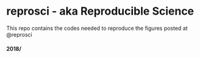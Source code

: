# reprosci - aka Reproducible Science

This repo contains the codes needed to reproduce the figures posted at @reprosci

#### 2018/
